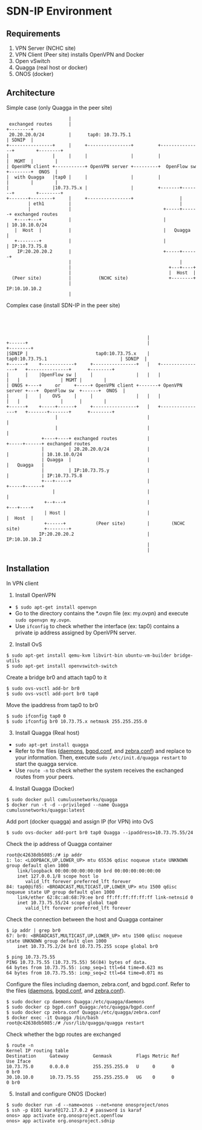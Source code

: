 # SDN-IP Environment
## Requirements
1. VPN Server (NCHC site)
2. VPN Client (Peer site) installs OpenVPN and Docker
3. Open vSwitch
4. Quagga (real host or docker)
5. ONOS (docker)

## Architecture
Simple case (only Quagga in the peer site)
```
                       |
 exchanged routes      |                                                         +--------+
 20.20.20.0/24         |      tap0: 10.73.75.1                                   | SDNIP  |
+----------------+     |     +----------------+         +---------------+        +--------+
|                |     |     |                |         |               |  MGMT  |        |
| OpenVPN client +-----------+ OpenVPN server +---------+  OpenFlow sw  +--------+  ONOS  |
|  with Quagga   |tap0 |     |                |         |               |        |        |
|                |10.73.75.x |                |         +-------+-------+        +--------+
+-------+--------+     |     +----------------+                 |
        | eth1         |                                        |
        |              |                                  +-----+------+ exchanged routes
   +----+---+          |                                  |            | 10.10.10.0/24
   |  Host  |          |                                  |   Quagga   |
   +--------+          |                                  |            | IP:10.73.75.8
    IP:20.20.20.2      |                                  +-----+------+
                       |                                        |
                       |                                    +---+----+
                       |                                    |  Host  |
  (Peer site)          |          (NCHC site)               +--------+
                       |                                     IP:10.10.10.2
                       |

```
Complex case (install SDN-IP in the peer site)
```




                                                    |
+------+                                            |                                               +--------+
|SDNIP |                         tap0:10.73.75.x    |     tap0:10.73.75.1                           | SDNIP  |
+------+    +------------+     +----------------+   |   +----------------+   +---------------+      +--------+
|      |    |OpenFlow sw |     |                |   |   |                |   |               | MGMT |        |
| ONOS +----+     or     +-----+ OpenVPN client +-------+ OpenVPN server +---+  OpenFlow sw  +------+  ONOS  |
|      |    |    OVS     |     |                |   |   |                |   |               |      |        |
+------+    +-----+------+     +----------------+   |   +----------------+   +-------+-------+      +--------+
                  |                                 |                                |
                  |                                 |                                |
             +----+----+ exchanged routes           |                          +-----+------+ exchanged routes
             |         | 20.20.20.0/24              |                          |            | 10.10.10.0/24
             | Quagga  |                            |                          |   Quagga   |
             |         | IP:10.73.75.y              |                          |            | IP:10.73.75.8
             +---+-----+                            |                          +-----+------+
                 |                                  |                                |
              +--+---+                              |                            +---+----+
              | Host |                              |                            |  Host  |
              +------+           (Peer site)        |        (NCHC site)         +--------+
            IP:20.20.20.2                           |                             IP:10.10.10.2
                                                    |
                                                    |
```

## Installation
In VPN client
1. Install OpenVPN
* ```$ sudo apt-get install openvpn```
* Go to the directory contains the *.ovpn file (ex: my.ovpn) and execute ```sudo openvpn my.ovpn```.
* Use ```ifconfig``` to check whether the interface (ex: tap0) contains a private ip address assigned by OpenVPN server. 

2. Install OvS
```
$ sudo apt-get install qemu-kvm libvirt-bin ubuntu-vm-builder bridge-utils 
$ sudo apt-get install openvswitch-switch
```
Create a bridge br0 and attach tap0 to it
```
$ sudo ovs-vsctl add-br br0
$ sudo ovs-vsctl add-port br0 tap0
```
Move the ipaddress from tap0 to br0
```
$ sudo ifconfig tap0 0
$ sudo ifconfig br0 10.73.75.x netmask 255.255.255.0
```

3. Install Quagga (Real host)
* ```sudo apt-get install quagga```
* Refer to the files ([daemons](https://github.com/hujw/SDN-IP/blob/master/daemons), [bgpd.conf](https://github.com/hujw/SDN-IP/blob/master/network-cfg.json), and [zebra.conf](https://github.com/hujw/SDN-IP/blob/master/zebra.conf.example)) and replace to your information. Then, execute ```sudo /etc/init.d/quagga restart``` to start the quagga service.
* Use ```route -n``` to check whether the system receives the exchanged routes from your peers.

4. Install Quagga (Docker)
```
$ sudo docker pull cumulusnetworks/quagga
$ docker run -t -d --privileged --name Quagga cumulusnetworks/quagga:latest
```
Add port (docker quagga) and assign IP (for VPN) into OvS
```
$ sudo ovs-docker add-port br0 tap0 Quagga --ipaddress=10.73.75.55/24
```
Check the ip address of Quagga container
```
root@c42638db5085:/# ip addr
1: lo: <LOOPBACK,UP,LOWER_UP> mtu 65536 qdisc noqueue state UNKNOWN group default qlen 1000
    link/loopback 00:00:00:00:00:00 brd 00:00:00:00:00:00
    inet 127.0.0.1/8 scope host lo
       valid_lft forever preferred_lft forever
84: tap0@if85: <BROADCAST,MULTICAST,UP,LOWER_UP> mtu 1500 qdisc noqueue state UP group default qlen 1000
    link/ether 62:8c:a8:68:79:ee brd ff:ff:ff:ff:ff:ff link-netnsid 0
    inet 10.73.75.55/24 scope global tap0
       valid_lft forever preferred_lft forever
```
Check the connection between the host and Quagga container
```
$ ip addr | grep br0
67: br0: <BROADCAST,MULTICAST,UP,LOWER_UP> mtu 1500 qdisc noqueue state UNKNOWN group default qlen 1000
    inet 10.73.75.2/24 brd 10.73.75.255 scope global br0

$ ping 10.73.75.55
PING 10.73.75.55 (10.73.75.55) 56(84) bytes of data.
64 bytes from 10.73.75.55: icmp_seq=1 ttl=64 time=0.623 ms
64 bytes from 10.73.75.55: icmp_seq=2 ttl=64 time=0.071 ms
```
Configure the files including daemon, zebra.conf, and bgpd.conf. Refer to the files ([daemons](https://github.com/hujw/SDN-IP/blob/master/daemons), [bgpd.conf](https://github.com/hujw/SDN-IP/blob/master/network-cfg.json), and [zebra.conf](https://github.com/hujw/SDN-IP/blob/master/zebra.conf.example)).
```
$ sudo docker cp daemons Quagga:/etc/quagga/daemons
$ sudo docker cp bgpd.conf Quagga:/etc/quagga/bgpd.conf
$ sudo docker cp zebra.conf Quagga:/etc/quagga/zebra.conf
$ docker exec -it Quagga /bin/bash
root@c42638db5085:/# /usr/lib/quagga/quagga restart
```
Check whether the bgp routes are exchanged
```
$ route -n
Kernel IP routing table
Destination     Gateway         Genmask         Flags Metric Ref    Use Iface
10.73.75.0      0.0.0.0         255.255.255.0   U     0      0        0 br0
30.10.10.0      10.73.75.55     255.255.255.0   UG    0      0        0 br0
```

5. Install and configure ONOS (Docker)
```
$ sudo docker run -d --name=onos --net=none onosproject/onos
$ ssh -p 8101 karaf@172.17.0.2 # password is karaf
onos> app activate org.onosproject.openflow
onos> app activate org.onosproject.sdnip
```
